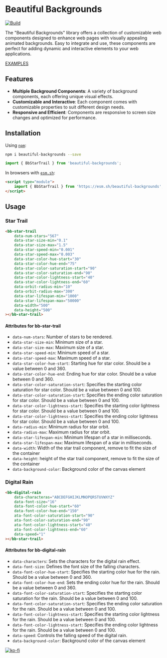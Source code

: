 # Beautiful Backgrounds

[![Build][build-badge]][build]

The "Beautiful Backgrounds" library offers a collection of customizable web components designed to enhance web pages with visually appealing animated backgrounds. Easy to integrate and use, these components are perfect for adding dynamic and interactive elements to your web applications.

[EXAMPLES][examples]

## Features

-   **Multiple Background Components**: A variety of background components, each offering unique visual effects.
-   **Customizable and Interactive**: Each component comes with customizable properties to suit different design needs.
-   **Responsive and Efficient**: Components are responsive to screen size changes and optimized for performance.

## Installation

Using [`npm`][npm]:

```sh
npm i beautiful-backgrounds --save
```

```js
import { BbStarTrail } from 'beautiful-backgrounds';
```

In browsers with [`esm.sh`][esmsh]:

```html
<script type="module">
    import { BbStarTrail } from 'https://esm.sh/beautiful-backgrounds';
</script>
```

## Usage

### Star Trail

```html
<bb-star-trail
    data-num-stars="567"
    data-star-size-min="0.1"
    data-star-size-max="1.5"
    data-star-speed-min="0.001"
    data-star-speed-max="0.003"
    data-star-color-hue-start="30"
    data-star-color-hue-end="75"
    data-star-color-saturation-start="90"
    data-star-color-saturation-end="90"
    data-star-color-lightness-start="40"
    data-star-color-lightness-end="60"
    data-orbit-radius-min="10"
    data-orbit-radius-max="300"
    data-star-lifespan-min="1000"
    data-star-lifespan-max="50000"
    data-width="500"
    data-height="500"
></bb-star-trail>
```

#### Attributes for bb-star-trail

-   `data-num-stars`: Number of stars to be rendered.
-   `data-star-size-min`: Minimum size of a star.
-   `data-star-size-max`: Maximum size of a star.
-   `data-star-speed-min`: Minimum speed of a star.
-   `data-star-speed-max`: Maximum speed of a star.
-   `data-star-color-hue-start`: Starting hue for star color. Should be a value between 0 and 360.
-   `data-star-color-hue-end`: Ending hue for star color. Should be a value between 0 and 360.
-   `data-star-color-saturation-start`: Specifies the starting color saturation for star color. Should be a value between 0 and 100.
-   `data-star-color-saturation-start`: Specifies the ending color saturation for star color. Should be a value between 0 and 100.
-   `data-star-color-lightness-start`: Specifies the starting color lightness for star color. Should be a value between 0 and 100.
-   `data-star-color-lightness-start`: Specifies the ending color lightness for star color. Should be a value between 0 and 100.
-   `data-radius-min`: Minimum radius for star orbit.
-   `data-radius-max`: Maximum radius for star orbit.
-   `data-star-lifespan-min`: Minimum lifespan of a star in milliseconds.
-   `data-star-lifespan-max`: Maximum lifespan of a star in milliseconds.
-   `data-width`: Width of the star trail component, remove to fit the size of the container
-   `data-height`: height of the star trail component, remove to fit the size of the container
-   `data-background-color`: Background color of the canvas element

### Digital Rain

```html
<bb-digital-rain
    data-characteras="ABCDEFGHIJKLMNOPQRSTUVWXYZ"
    data-font-size="16"
    data-font-color-hue-start="60"
    data-font-color-hue-end="150"
    ata-font-color-saturation-start="90"
    ata-font-color-saturation-end="90"
    ata-font-color-lightness-start="40"
    ata-font-color-lightness-end="60"
    data-speed="1"
></bb-star-trail>
```

#### Attributes for bb-digital-rain

-   `data-characters`: Sets the characters for the digital rain effect.
-   `data-font-size`: Defines the font size of the falling characters.
-   `data-font-color-hue-start`: Specifies the starting color hue for the rain. Should be a value between 0 and 360.
-   `data-font-color-hue-end`: Sets the ending color hue for the rain. Should be a value between 0 and 360.
-   `data-font-color-saturation-start`: Specifies the starting color saturation for the rain. Should be a value between 0 and 100.
-   `data-font-color-saturation-start`: Specifies the ending color saturation for the rain. Should be a value between 0 and 100.
-   `data-font-color-lightness-start`: Specifies the starting color lightness for the rain. Should be a value between 0 and 100.
-   `data-font-color-lightness-start`: Specifies the ending color lightness for the rain. Should be a value between 0 and 100.
-   `data-speed`: Controls the falling speed of the digital rain.
-   `data-background-color`: Background color of the canvas element

[![ko-fi](https://ko-fi.com/img/githubbutton_sm.svg)](https://ko-fi.com/A0A3QJPZ9)

<!-- Links -->

[build-badge]: https://github.com/niekes/beautiful-backgrounds/workflows/main/badge.svg
[build]: https://github.com/niekes/beautiful-backgrounds/actions
[esmsh]: https://esm.sh
[npm]: https://www.npmjs.com/package/beautiful-backgrounds
[examples]: https://codepen.io/collection/aMPozo
